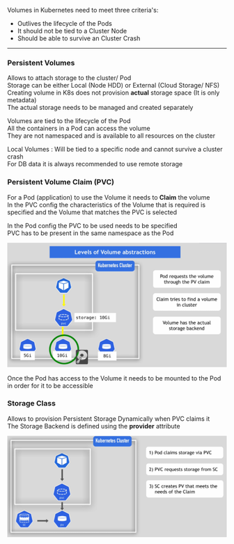 Volumes in Kubernetes need to meet three criteria's:

* Outlives the lifecycle of the Pods
* It should not be tied to a Cluster Node
* Should be able to survive an Cluster Crash

---

### Persistent Volumes

Allows to attach storage to the cluster/ Pod  
Storage can be either Local (Node HDD) or External (Cloud Storage/ NFS)  
Creating volume in K8s does not provision **actual** storage space (It is only metadata)  
The actual storage needs to be managed and created separately

Volumes are tied to the lifecycle of the Pod  
All the containers in a Pod can access the volume  
They are not namespaced and is available to all resources on the cluster

Local Volumes : Will be tied to a specific node and cannot survive a cluster crash  
For DB data it is always recommended to use remote storage

### Persistent Volume Claim (PVC)

For a Pod (application) to use the Volume it needs to **Claim** the volume  
In the PVC config the characteristics of the Volume that is required is specified and the Volume that matches the PVC is selected

In the Pod config the PVC to be used needs to be specified  
PVC has to be present in the same namespace as the Pod

![Kubernetes Volume Abstractions|550](../images/kubernetes_volume_abstractions.png)

Once the Pod has access to the Volume it needs to be mounted to the Pod in order for it to be accessible

### Storage Class

Allows to provision Persistent Storage Dynamically when PVC claims it  
The Storage Backend is defined using the **provider** attribute

![Kubernetes Storage Class|550](../images/kubernetes_storage_class.png)
